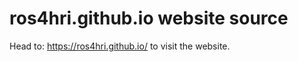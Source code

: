 ros4hri.github.io website source
================================


Head to: https://ros4hri.github.io/ to visit the website.

